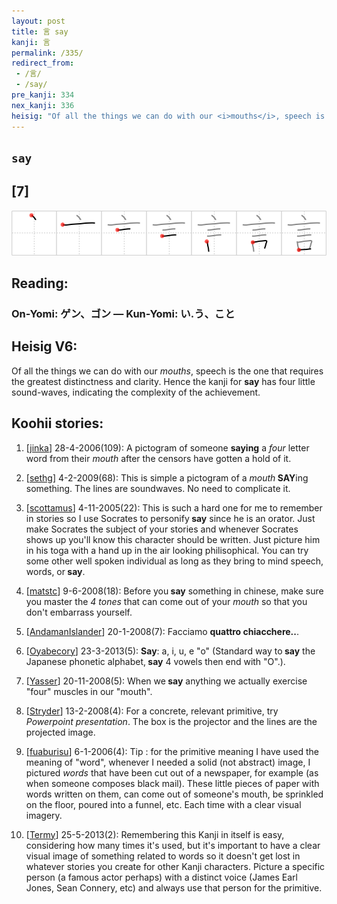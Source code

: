 ```yaml
---
layout: post
title: 言 say
kanji: 言
permalink: /335/
redirect_from:
 - /言/
 - /say/
pre_kanji: 334
nex_kanji: 336
heisig: "Of all the things we can do with our <i>mouths</i>, speech is the one that requires the greatest distinctness and clarity. Hence the kanji for <b>say</b> has four little sound-waves, indicating the complexity of the achievement."
---
```


## `say`

## [7]

<div class="stroke"><img src="../images/E8A880.png" /></div>

## Reading:

### On-Yomi: ゲン、ゴン &mdash; Kun-Yomi: い.う、こと

## Heisig V6:

Of all the things we can do with our <i>mouths</i>, speech is the one that requires the greatest distinctness and clarity. Hence the kanji for <b>say</b> has four little sound-waves, indicating the complexity of the achievement.

## Koohii stories:

1) [<a href="http://kanji.koohii.com/profile/jinka">jinka</a>] 28-4-2006(109): A pictogram of someone <strong>saying</strong> a <em>four</em> letter word from their <em>mouth</em> after the censors have gotten a hold of it.

2) [<a href="http://kanji.koohii.com/profile/sethg">sethg</a>] 4-2-2009(68): This is simple a pictogram of a <em>mouth</em><strong> SAY</strong>ing something. The lines are soundwaves. No need to complicate it.

3) [<a href="http://kanji.koohii.com/profile/scottamus">scottamus</a>] 4-11-2005(22): This is such a hard one for me to remember in stories so I use Socrates to personify<strong> say</strong> since he is an orator. Just make Socrates the subject of your stories and whenever Socrates shows up you&#039;ll know this character should be written. Just picture him in his toga with a hand up in the air looking philisophical. You can try some other well spoken individual as long as they bring to mind speech, words, or<strong> say</strong>.

4) [<a href="http://kanji.koohii.com/profile/matstc">matstc</a>] 9-6-2008(18): Before you<strong> say</strong> something in chinese, make sure you master the <em>4 tones</em> that can come out of your <em>mouth</em> so that you don&#039;t embarrass yourself.

5) [<a href="http://kanji.koohii.com/profile/AndamanIslander">AndamanIslander</a>] 20-1-2008(7): Facciamo <strong>quattro chiacchere..</strong>.

6) [<a href="http://kanji.koohii.com/profile/Oyabecory">Oyabecory</a>] 23-3-2013(5): <strong>Say</strong>: a, i, u, e &quot;o&quot; (Standard way to<strong> say</strong> the Japanese phonetic alphabet,<strong> say</strong> 4 vowels then end with &quot;O&quot;.).

7) [<a href="http://kanji.koohii.com/profile/Yasser">Yasser</a>] 20-11-2008(5): When we<strong> say</strong> anything we actually exercise &quot;four&quot; muscles in our &quot;mouth&quot;.

8) [<a href="http://kanji.koohii.com/profile/Stryder">Stryder</a>] 13-2-2008(4): For a concrete, relevant primitive, try <em>Powerpoint presentation</em>. The box is the projector and the lines are the projected image.

9) [<a href="http://kanji.koohii.com/profile/fuaburisu">fuaburisu</a>] 6-1-2006(4): Tip : for the primitive meaning I have used the meaning of &quot;word&quot;, whenever I needed a solid (not abstract) image, I pictured <em>words</em> that have been cut out of a newspaper, for example (as when someone composes black mail). These little pieces of paper with words written on them, can come out of someone&#039;s mouth, be sprinkled on the floor, poured into a funnel, etc. Each time with a clear visual imagery.

10) [<a href="http://kanji.koohii.com/profile/Termy">Termy</a>] 25-5-2013(2): Remembering this Kanji in itself is easy, considering how many times it&#039;s used, but it&#039;s important to have a clear visual image of something related to words so it doesn&#039;t get lost in whatever stories you create for other Kanji characters. Picture a specific person (a famous actor perhaps) with a distinct voice (James Earl Jones, Sean Connery, etc) and always use that person for the primitive.
